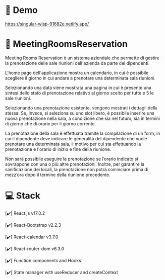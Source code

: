 # :link: Demo

https://singular-wisp-91682e.netlify.app/

# :date: MeetingRoomsReservation

Meeting Rooms Reservation è un sistema aziendale che permette di gestire la prenotazione delle sale riunioni dell'azienda da parte dei dipendenti.

L'home page dell'applicazione mostra un calendario, in cui è possibile scegliere il giorno in cui andare a prenotare una determinata sala riunioni.

Selezionando una data viene mostrata una pagina in cui è presente una sintesi dello stato di prenotazione relativo al giorno scelto per tutte e 5 le sale riunioni.

Selezionando una prenotazione esistente, vengono mostrati i dettagli della stessa. Se, invece, si seleziona su uno slot libero, è possibile inserire una nuova prenotazione nella sala, a condizione che sia nel futuro, sia in termini di giorno che di orario per il giorno corrente.

La prenotazione della sala è effettuata tramite la compilazione di un form, in cui il dipendente deve indicare le generalità del dipendente che vuole prenotare una determinata sala, il motivo per cui sta effettuando la prenotazione e l'orario di inizio e fine della riunione.

Non sarà possibile eseguire la prenotazione se l’orario indicato si sovrappone con una o più altre prenotazioni. Inoltre, per garantire la sanificazione dei locali, la prenotazione non potrà cominciare prima di mezz’ora dopo il termine della riunione precedente.

# :computer: Stack

[✔️] React.js v17.0.2

[✔️] React-Bootstrap v2.2.3

[✔️] React-calendar v3.7.0

[✔️] React-router-dom v6.3.0

[✔️] Function components and Hooks

[✔️] State manager with useReducer and createContext 
